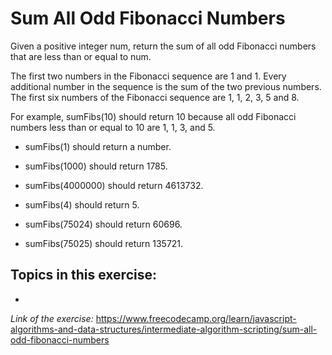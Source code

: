# Sum All Odd Fibonacci Numbers
Given a positive integer num, return the sum of all odd Fibonacci numbers that are less than or equal to num.

The first two numbers in the Fibonacci sequence are 1 and 1. Every additional number in the sequence is the sum of the two previous numbers. The first six numbers of the Fibonacci sequence are 1, 1, 2, 3, 5 and 8.

For example, sumFibs(10) should return 10 because all odd Fibonacci numbers less than or equal to 10 are 1, 1, 3, and 5.

* sumFibs(1) should return a number.

* sumFibs(1000) should return 1785.

* sumFibs(4000000) should return 4613732.

* sumFibs(4) should return 5.

* sumFibs(75024) should return 60696.

* sumFibs(75025) should return 135721.

## Topics in this exercise:
* 

_Link of the exercise:_
https://www.freecodecamp.org/learn/javascript-algorithms-and-data-structures/intermediate-algorithm-scripting/sum-all-odd-fibonacci-numbers